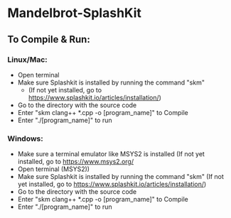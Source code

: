 # Mandelbrot-SplashKit

## To Compile & Run:
### Linux/Mac: 
- Open terminal 
- Make sure Splashkit is installed by running the command "skm" 
    - (If not yet installed, go to https://www.splashkit.io/articles/installation/)
- Go to the directory with the source code 
- Enter "skm clang++ *.cpp  -o [program_name]" to Compile
- Enter "./[program_name]" to run

### Windows: 
- Make sure a terminal emulator like MSYS2 is installed (If not yet installed, go to https://www.msys2.org/
- Open terminal (MSYS2))
- Make sure Splashkit is installed by running the command "skm" (If not yet installed, go to https://www.splashkit.io/articles/installation/)
- Go to the directory with the source code 
- Enter "skm clang++ *.cpp  -o [program_name]" to Compile
- Enter "./[program_name]" to run
